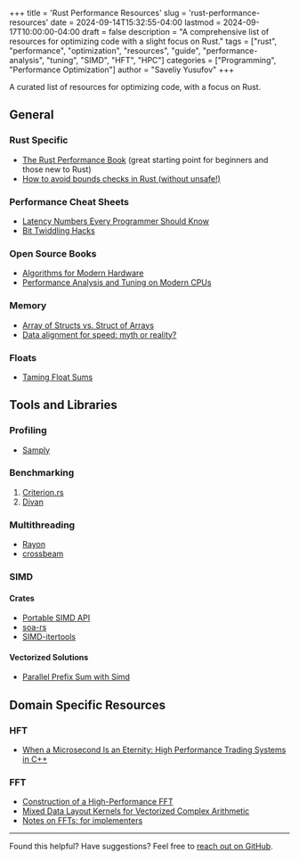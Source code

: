 +++
title = 'Rust Performance Resources'
slug = 'rust-performance-resources'
date = 2024-09-14T15:32:55-04:00
lastmod = 2024-09-17T10:00:00-04:00
draft = false
description = "A comprehensive list of resources for optimizing code with a slight focus on Rust."
tags = ["rust", "performance", "optimization", "resources", "guide", "performance-analysis", "tuning", "SIMD", "HFT", "HPC"]
categories = ["Programming", "Performance Optimization"]
author = "Saveliy Yusufov"
+++

A curated list of resources for optimizing code, with a focus on Rust.

## General

### Rust Specific

* [The Rust Performance Book](https://nnethercote.github.io/perf-book)
(great starting point for beginners and those new to Rust)
* [How to avoid bounds checks in Rust (without unsafe!)](https://shnatsel.medium.com/how-to-avoid-bounds-checks-in-rust-without-unsafe-f65e618b4c1e)

### Performance Cheat Sheets

* [Latency Numbers Every Programmer Should Know](https://gist.github.com/jboner/2841832)
* [Bit Twiddling Hacks](https://graphics.stanford.edu/~seander/bithacks.html)

### Open Source Books

* [Algorithms for Modern Hardware](https://en.algorithmica.org/hpc/)
* [Performance Analysis and Tuning on Modern CPUs](https://faculty.cs.niu.edu/~winans/notes/patmc.pdf)

### Memory

* [Array of Structs vs. Struct of Arrays](https://github.com/tim-harding/soa-rs?tab=readme-ov-file#what-is-soa)
* [Data alignment for speed: myth or reality?](https://lemire.me/blog/2012/05/31/data-alignment-for-speed-myth-or-reality/)

### Floats

* [Taming Float Sums](https://orlp.net/blog/taming-float-sums/)

## Tools and Libraries

### Profiling

* [Samply](https://github.com/mstange/samply)

### Benchmarking

1. [Criterion.rs](https://bheisler.github.io/criterion.rs/book/)
2. [Divan](https://github.com/nvzqz/divan)

### Multithreading

* [Rayon](https://docs.rs/rayon)
* [crossbeam](https://crates.io/crates/crossbeam)

### SIMD

#### Crates

* [Portable SIMD API](https://rust-lang.github.io/portable-simd/core_simd/simd/index.html)
* [soa-rs](https://github.com/tim-harding/soa-rs)
* [SIMD-itertools](https://github.com/LaihoE/SIMD-itertools)

#### Vectorized Solutions

* [Parallel Prefix Sum with Simd](https://www.adms-conf.org/2020-camera-ready/ADMS20_05.pdf)

## Domain Specific Resources

### HFT

* [When a Microsecond Is an Eternity: High Performance Trading Systems in C++](https://www.youtube.com/watch?v=NH1Tta7purM)

### FFT

* [Construction of a High-Performance FFT](https://edp.org/work/Construction.pdf)
* [Mixed Data Layout Kernels for Vectorized Complex Arithmetic](https://spiral.ece.cmu.edu/pub-spiral/pubfile/hpec_2017_tp_288.pdf)
* [Notes on FFTs: for implementers](https://fgiesen.wordpress.com/2023/03/19/notes-on-ffts-for-implementers/)

---

Found this helpful? Have suggestions? Feel free to [reach out on GitHub](https://github.com/smu160).
